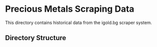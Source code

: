 # Precious Metals Scraping Data

This directory contains historical data from the igold.bg scraper system.

## Directory Structure

